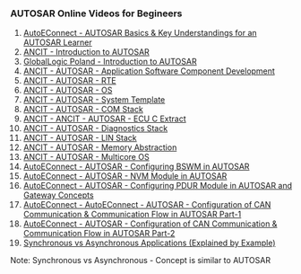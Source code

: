 ### AUTOSAR Online Videos for Begineers

1. [AutoEConnect - AUTOSAR Basics & Key Understandings for an AUTOSAR Learner](https://www.youtube.com/watch?v=xPE32zFRxYs)
2. [ANCIT - Introduction to AUTOSAR](https://www.youtube.com/watch?v=NfZI8wvgZPo)
3. [GlobalLogic Poland - Introduction to AUTOSAR](https://www.youtube.com/watch?v=PTdS22HnKMs&t)
4. [ANCIT - AUTOSAR - Application Software Component Development](https://www.youtube.com/watch?v=m_4PPoIyfro)
5. [ANCIT - AUTOSAR - RTE](https://www.youtube.com/watch?v=rRCNVC6Z9JU)
6. [ANCIT - AUTOSAR - OS](https://www.youtube.com/watch?v=8mZ8WCfv9Yw)
7. [ANCIT - AUTOSAR - System Template](https://www.youtube.com/watch?v=tmTHOEHi1Nc)
8. [ANCIT - AUTOSAR - COM Stack](https://www.youtube.com/watch?v=pPAw0DCaTiA)
9. [ANCIT - ANCIT - AUTOSAR - ECU C Extract](https://www.youtube.com/watch?v=FFxtk8Luki4)
10. [ANCIT - AUTOSAR - Diagnostics Stack](https://www.youtube.com/watch?v=k3aBUyLpUNI&t)
11. [ANCIT - AUTOSAR - LIN Stack](https://www.youtube.com/watch?v=HRS1FaHn3kM)
12. [ANCIT - AUTOSAR - Memory Abstraction](https://www.youtube.com/watch?v=1Djr2WMDckg)
13. [ANCIT - AUTOSAR - Multicore OS](https://www.youtube.com/watch?v=6ncJLBf-5J4)
14. [AutoEConnect - AUTOSAR - Configuring BSWM in AUTOSAR](https://www.youtube.com/watch?v=kS_cAXnIf2U)
15. [AutoEConnect - AUTOSAR - NVM Module in AUTOSAR](https://www.youtube.com/watch?v=0QG_5dKXUQg)
16. [AutoEConnect - AUTOSAR - Configuring PDUR Module in AUTOSAR and Gateway Concepts](https://www.youtube.com/watch?v=m6FPi3TVXHY)
17. [AutoEConnect - AutoEConnect - AUTOSAR - Configuration of CAN Communication & Communication Flow in AUTOSAR Part-1](https://www.youtube.com/watch?v=kzLxVcw-tqA)
18. [AutoEConnect - AUTOSAR - Configuration of CAN Communication & Communication Flow in AUTOSAR Part-2](https://www.youtube.com/watch?v=GgtJFnzNndM)
19. [Synchronous vs Asynchronous Applications (Explained by Example)](https://www.youtube.com/watch?v=N5Ky-mz6n-8)


Note:
Synchronous vs Asynchronous - Concept is similar to AUTOSAR

